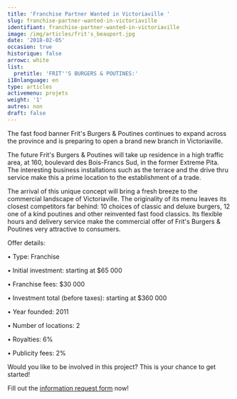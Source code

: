 ```yaml
---
title: 'Franchise Partner Wanted in Victoriaville '
slug: franchise-partner-wanted-in-victoriaville
identifiant: franchise-partner-wanted-in-victoriaville
image: /img/articles/frit's_beauport.jpg
date: '2018-02-05'
occasion: true
historique: false
arrowc: white
list:
  pretitle: 'FRIT''S BURGERS & POUTINES:'
i18nlanguage: en
type: articles
activemenu: projets
weight: '1'
autres: non
draft: false
---
```

The fast food banner Frit's Burgers & Poutines continues to expand across the province and is preparing to open a brand new branch in Victoriaville.

The future Frit's Burgers & Poutines will take up residence in a high traffic area, at 160, boulevard des Bois-Francs Sud, in the former Extreme Pita. The interesting business installations such as the terrace and the drive thru service make this a prime location to the establishment of a trade.

The arrival of this unique concept will bring a fresh breeze to the commercial landscape of Victoriaville. The originality of its menu leaves its closest competitors far behind: 10 choices of classic and deluxe burgers, 12 one of a kind poutines and other reinvented fast food classics. Its flexible hours and delivery service make the commercial offer of Frit's Burgers & Poutines very attractive to consumers.

Offer details:

•	Type: Franchise

•	Initial investment: starting at $65 000

•	Franchise fees: $30 000

•	Investment total (before taxes): starting at $360 000

•	Year founded: 2011

•	Number of locations: 2

•	Royalties: 6%

•	Publicity fees: 2%

Would you like to be involved in this project? This is your chance to get started!

Fill out the [information request form](https://www.groupeblanchette.com/en/become-a-franchisee/) now!
